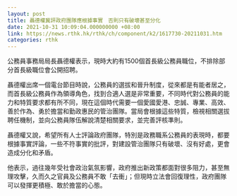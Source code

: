 ```yaml
---
layout: post
title: 聶德權冀評政府團隊應根據事實　否則只有破壞甚至分化
date: 2021-10-31 10:09:04.000000000 +08:00
link: https://news.rthk.hk/rthk/ch/component/k2/1617730-20211031.htm
categories: rthk
---
```


公務員事務局局長聶德權表示，現時大約有1500個首長級公務員職位，不排除部分首長級職位會公開招聘。

聶德權出席一個電台節目時說，公務員的選拔和晉升制度，從來都是有能者居之，而首長級公務員作為領導角色，找到合適人選是非常重要，不同時代對公務員的能力和特質要求都有所不同，現在這個時代需要一個愛國愛港、忠誠、專業、高效、善於作為、勇於擔當和勤政惠民的管治團隊。當局會根據這些特質，檢視相關選拔聘任機制，並向公務員隊伍解說清楚相關要求，並完善評核準則。

聶德權又說，希望所有人士評論政府團隊，特別是政務職系公務員的表現時，都要根據事實評論，一些不符事實的批評，對建設管治團隊只有破壞、沒有好處，更會造成分化和矛盾。

他表示，過往幾年受社會政治氣氛影響，政府推出新政策都面對很多阻力，甚至無理攻擊，久而久之官員及公務員不敢「去衝」；但現時立法會回復理性，政府團隊可以發揮更積極、敢於擔當的心態。
